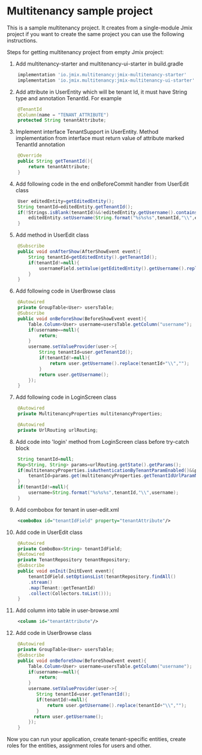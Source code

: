 # Multitenancy sample project

This is a sample multitenancy project. It creates from a single-module Jmix project if you want to create the same
project you can use the following instructions.

Steps for getting multitenancy project from empty Jmix project:

1. Add multitenancy-starter and multitenancy-ui-starter in build.gradle

```groovy
    implementation 'io.jmix.multitenancy:jmix-multitenancy-starter'
    implementation 'io.jmix.multitenancy:jmix-multitenancy-ui-starter'
```

2. Add attribute in UserEntity which will be tenant Id, it must have String type and annotation TenantId. For example

```java
    @TenantId
    @Column(name = "TENANT_ATTRIBUTE")
    protected String tenantAttribute;
```

3. Implement interface TenantSupport in UserEntity. Method implementation from interface must return value of attribute
   marked TenantId annotation

```java
    @Override
    public String getTenantId(){
        return tenantAttribute;
    }
```

4. Add following code in the end onBeforeCommit handler from UserEdit class

```java
    User editedEntity=getEditedEntity();
    String tenantId=editedEntity.getTenantId();
    if(!Strings.isBlank(tenantId)&&!editedEntity.getUsername().contains(tenantId.trim())){
        editedEntity.setUsername(String.format("%s%s%s",tenantId,"\\",editedEntity.getUsername()));
    }
```

5. Add method in UserEdit class

```java
    @Subscribe
    public void onAfterShow(AfterShowEvent event){
        String tenantId=getEditedEntity().getTenantId();
        if(tenantId!=null){
            usernameField.setValue(getEditedEntity().getUsername().replace(tenantId+"\\",""));
        }
    }
```

6. Add following code in UserBrowse class

```java
    @Autowired
    private GroupTable<User> usersTable;
    @Subscribe
    public void onBeforeShow(BeforeShowEvent event){
        Table.Column<User> username=usersTable.getColumn("username");
        if(username==null){
            return;
        }
        username.setValueProvider(user->{
            String tenantId=user.getTenantId();
            if(tenantId!=null){
                return user.getUsername().replace(tenantId+"\\","");
            }
            return user.getUsername();
        });
    }
```

7. Add following code in LoginScreen class

```java
    @Autowired
    private MultitenancyProperties multitenancyProperties;

    @Autowired
    private UrlRouting urlRouting;
```

8. Add code into 'login' method from LoginScreen class before try-catch block

```java
    String tenantId=null;
    Map<String, String> params=urlRouting.getState().getParams();
    if(multitenancyProperties.isAuthenticationByTenantParamEnabled()&&params!=null){
        tenantId=params.get(multitenancyProperties.getTenantIdUrlParamName());
    }
    if(tenantId!=null){
        username=String.format("%s%s%s",tenantId,"\\",username);
    }
```

9. Add combobox for tenant in user-edit.xml

```xml
    <comboBox id="tenantIdField" property="tenantAttribute"/>
```

10. Add code in UserEdit class

```java
    @Autowired
    private ComboBox<String> tenantIdField;
    @Autowired
    private TenantRepository tenantRepository;
    @Subscribe
    public void onInit(InitEvent event){
        tenantIdField.setOptionsList(tenantRepository.findAll()
        .stream()
        .map(Tenant::getTenantId)
        .collect(Collectors.toList()));
    }
```

11. Add column into table in user-browse.xml

```xml
    <column id="tenantAttribute"/>
```

12. Add code in UserBrowse class

```java
    @Autowired
    private GroupTable<User> usersTable;
    @Subscribe
    public void onBeforeShow(BeforeShowEvent event){
        Table.Column<User> username=usersTable.getColumn("username");
        if(username==null){
            return;
        }
        username.setValueProvider(user->{
           String tenantId=user.getTenantId();
           if(tenantId!=null){
               return user.getUsername().replace(tenantId+"\\","");
           }
          return user.getUsername();
        });
    }
```

Now you can run your application, create tenant-specific entities, create roles for the entities, assignment roles for
users and other.